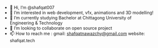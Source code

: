 - 👋 Hi, I’m @shafqat007
- 👀 I’m interested in web development, vfx, animations and 3D modelling!
- 🌱 I’m currently studying Bachelor at Chittagong University of Engineering & Technology
- 💞️ I’m looking to collaborate on open source project
- 📫 How to reach me : gmail: shafqatnawazchy@gmail.com website: shafqat.tech

<!---
shafqat007/shafqat007 is a ✨ special ✨ repository because its `README.md` (this file) appears on your GitHub profile.
You can click the Preview link to take a look at your changes.
--->
